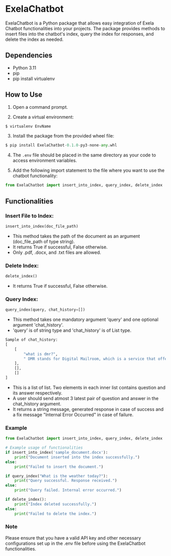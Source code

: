 # ExelaChatbot

ExelaChatbot is a Python package that allows easy integration of Exela Chatbot functionalities into your projects. The package provides methods to insert files into the chatbot's index, query the index for responses, and delete the index as needed.

## Dependencies
- Python 3.11
- pip
- pip install virtualenv

## How to Use

1. Open a command prompt.

2. Create a virtual environment:
```python
$ virtualenv EnvName
```

3. Install the package from the provided wheel file:
```python
$ pip install ExelaChatbot-0.1.0-py3-none-any.whl
```

4. The `.env` file should be placed in the same directory as your code to access environment variables.

5. Add the following import statement to the file where you want to use the chatbot functionality:
```python
from ExelaChatbot import insert_into_index, query_index, delete_index
```

## Functionalities

### Insert File to Index:
```python
insert_into_index(doc_file_path)
```
- This method takes the path of the document as an argument (doc_file_path of type string).
- It returns True if successful, False otherwise.
- Only .pdf, .docx, and .txt files are allowed.

### Delete Index:
```python
delete_index()
```
- It returns True if successful, False otherwise.

### Query Index:
```python
query_index(query, chat_history=[])
```
- This method takes one mandatory argument 'query' and one optional argument 'chat_history'.
- 'query' is of string type and 'chat_history' is of List type.

```python
Sample of chat_history: 
[
    [
        "what is dmr?",
        " DMR stands for Digital Mailroom, which is a service that offers secure digitization and storage of mail and packages."
    ],
    [],
    []
]
```
- This is a list of list. Two elements in each inner list contains question and its answer respectively.
- A user should send atmost 3 latest pair of question and answer in the chat_history argument.
- It returns a string message, generated response in case of success and a fix message "Internal Error Occurred" in
case of failure.

### Example
```python
from ExelaChatbot import insert_into_index, query_index, delete_index

# Example usage of functionalities
if insert_into_index('sample_document.docx'):
    print("Document inserted into the index successfully.")
else:
    print("Failed to insert the document.")

if query_index("What is the weather today?"):
    print("Query successful. Response received.")
else:
    print("Query failed. Internal error occurred.")

if delete_index():
    print("Index deleted successfully.")
else:
    print("Failed to delete the index.")
```


### Note
Please ensure that you have a valid API key and other necessary configurations set up in the .env file before using the ExelaChatbot functionalities.